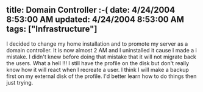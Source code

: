 title: Domain Controller :-(
date: 4/24/2004 8:53:00 AM
updated: 4/24/2004 8:53:00 AM
tags: ["Infrastructure"]
---
I decided to change my home installation and to promote my server as a domain controller. It is now almost 2 AM and I uninstalled it cause I made a i mistake. I didn't knew before doing that mistake that it will not migrate back the users. What a hell !!! I still have the profile on the disk but don't really know how it will react when I recreate a user. I think I will make a backup first on my external disk of the profile. I'd better learn how to do things then just trying.
